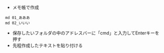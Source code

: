 
- メモ帳で作成

```
md 01_あああ
md 02_いいい
```

- 保存したいフォルダの中のアドレスバーに「cmd」と入力してEnterキーを押す
- 先程作成したテキストを貼り付ける
